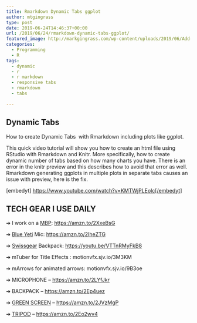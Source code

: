 ```yaml
---
title: Rmarkdown Dynamic Tabs ggplot
author: mtgingrass
type: post
date: 2019-06-24T14:46:37+00:00
url: /2019/06/24/rmarkdown-dynamic-tabs-ggplot/
featured_image: http://markgingrass.com/wp-content/uploads/2019/06/Add-a-Dynamic-Tabs-with-Rmarkdown.png
categories:
  - Programming
  - R
tags:
  - dynamic
  - r
  - r markdown
  - responsive tabs
  - rmarkdown
  - tabs

---
```

## Dynamic Tabs

How to create Dynamic Tabs  with Rmarkdown including plots like ggplot.

This quick video tutorial will show you how to create an html file using RStudio with Rmarkdown and Knitr. More specifically, how to create dynamic number of tabs based on how many charts you have. There is an error in the knitr preview and this describes how to avoid that error as well. Rmarkdown generating ggplots in multiple plots in separate tabs causes an issue with preview, here is the fix.

[embedyt] https://www.youtube.com/watch?v=KMTWjPLEolc[/embedyt]

## TECH GEAR I USE DAILY

➔ I work on a <a class="thirstylink" target="_blank" title="MacBook Pro Amazon" href="https://amzn.to/2JsJ4Ab" data-linkid="519" data-shortcode="true">MBP</a>: https://amzn.to/2XxeBsG
  
➔ <a class="thirstylink" target="_blank" title="Blue Yeti" href="https://amzn.to/2IheZTG" data-linkid="497" data-shortcode="true">Blue Yeti</a> Mic: https://amzn.to/2IheZTG
  
➔ <a class="thirstylink" target="_blank" title="Swissgear 1900" href="https://amzn.to/2XByRtO" data-linkid="510" data-shortcode="true">Swissgear</a> Backpack: https://youtu.be/VTTnRMyFkB8
  
➔ mTuber for Title Effects : motionvfx.sjv.io/3M3KM
  
➔ mArrows for animated arrows: motionvfx.sjv.io/9B3oe
  
➔ MICROPHONE &#8211; https://amzn.to/2LYfJkr
  
➔ BACKPACK &#8211; https://amzn.to/2Ep4uez
  
➔ <a class="thirstylink" target="_blank" title="Green Screen Amazon" href="https://amzn.to/2JVzMgP" data-linkid="511" data-shortcode="true">GREEN SCREEN</a> &#8211; https://amzn.to/2JVzMgP
  
➔ <a class="thirstylink" target="_blank" title="Tripod Amazon" href="https://amzn.to/2Eo2wv4" data-linkid="512" data-shortcode="true">TRIPOD</a> &#8211; https://amzn.to/2Eo2wv4